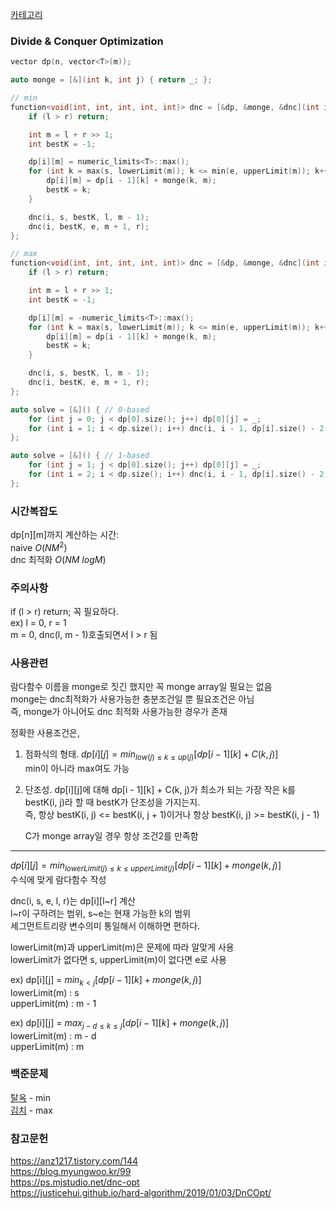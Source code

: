 [카테고리](/README.md)
### Divide & Conquer Optimization
```cpp
vector dp(n, vector<T>(m));

auto monge = [&](int k, int j) { return _; };

// min
function<void(int, int, int, int, int)> dnc = [&dp, &monge, &dnc](int i, int s, int e, int l, int r) {
    if (l > r) return;

    int m = l + r >> 1;
    int bestK = -1;

    dp[i][m] = numeric_limits<T>::max();
    for (int k = max(s, lowerLimit(m)); k <= min(e, upperLimit(m)); k++) if (dp[i][m] > dp[i - 1][k] + monge(k, m)) {
        dp[i][m] = dp[i - 1][k] + monge(k, m);
        bestK = k;
    }

    dnc(i, s, bestK, l, m - 1);
    dnc(i, bestK, e, m + 1, r);
};

// max
function<void(int, int, int, int, int)> dnc = [&dp, &monge, &dnc](int i, int s, int e, int l, int r) {
    if (l > r) return;

    int m = l + r >> 1;
    int bestK = -1;

    dp[i][m] = -numeric_limits<T>::max();
    for (int k = max(s, lowerLimit(m)); k <= min(e, upperLimit(m)); k++) if (dp[i][m] < dp[i - 1][k] + monge(k, m)) {
        dp[i][m] = dp[i - 1][k] + monge(k, m);
        bestK = k;
    }

    dnc(i, s, bestK, l, m - 1);
    dnc(i, bestK, e, m + 1, r);
};

auto solve = [&]() { // 0-based
    for (int j = 0; j < dp[0].size(); j++) dp[0][j] = _;
    for (int i = 1; i < dp.size(); i++) dnc(i, i - 1, dp[i].size() - 2, i, dp[i].size() - 1);
};

auto solve = [&]() { // 1-based
    for (int j = 1; j < dp[0].size(); j++) dp[0][j] = _;
    for (int i = 2; i < dp.size(); i++) dnc(i, i - 1, dp[i].size() - 2, i, dp[i].size() - 1);
};
```
### 시간복잡도 
dp[n][m]까지 계산하는 시간:   
naive $O(NM^2)$   
dnc 최적화 $O(NM~logM)$   

### 주의사항
if (l > r) return; 꼭 필요하다.   
ex) l = 0, r = 1   
m = 0, dnc(l, m - 1)호출되면서 l > r 됨   

### 사용관련
람다함수 이름을 monge로 짓긴 했지만 꼭 monge array일 필요는 없음   
monge는 dnc최적화가 사용가능한 충분조건일 뿐 필요조건은 아님   
즉, monge가 아니어도 dnc 최적화 사용가능한 경우가 존재   

정확한 사용조건은,   
1. 점화식의 형태. $dp[i][j] = min_{low(j) \le k \le up(j)} \left[ dp[i - 1][k] + C(k, j) \right]$   
min이 아니라 max여도 가능   
2. 단조성. dp[i][j]에 대해 dp[i - 1][k] + C(k, j)가 최소가 되는 가장 작은 k를 bestK(i, j)라 할 때 bestK가 단조성을 가지는지.   
즉, 항상 bestK(i, j) <= bestK(i, j + 1)이거나 항상 bestK(i, j) >= bestK(i, j - 1)   

    C가 monge array일 경우 항상 조건2를 만족함   

---
$dp[i][j] = min_{lowerLimit(j) \le k \le upperLimit(j)} \left[ dp[i - 1][k] + monge(k, j) \right]$   
수식에 맞게 람다함수 작성

dnc(i, s, e, l, r)는 dp[i][l\~r] 계산   
l\~r이 구하려는 범위, s\~e는 현재 가능한 k의 범위   
세그먼트트리랑 변수의미 통일해서 이해하면 편하다.   

lowerLimit(m)과 upperLimit(m)은 문제에 따라 알맞게 사용   
lowerLimit가 없다면 s, upperLimit(m)이 없다면 e로 사용   

ex) dp[i][j] = $min_{k < j} \left[ dp[i - 1][k] + monge(k, j) \right]$   
lowerLimit(m) : s   
upperLimit(m) : m - 1   
   
ex) dp[i][j] = $max_{j-d \le k \le j} \left[ dp[i - 1][k] + monge(k, j) \right]$   
lowerLimit(m) : m - d   
upperLimit(m) : m   

### 백준문제
[탈옥](https://www.acmicpc.net/problem/13261) - min   
[김치](https://www.acmicpc.net/problem/11001) - max   

### 참고문헌
https://anz1217.tistory.com/144   
https://blog.myungwoo.kr/99   
https://ps.mjstudio.net/dnc-opt   
https://justicehui.github.io/hard-algorithm/2019/01/03/DnCOpt/   